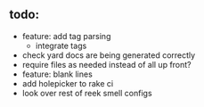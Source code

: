 todo:
---

* feature: add tag parsing
  - integrate tags
* check yard docs are being generated correctly
* require files as needed instead of all up front?
* feature: blank lines
* add holepicker to rake ci
* look over rest of reek smell configs

